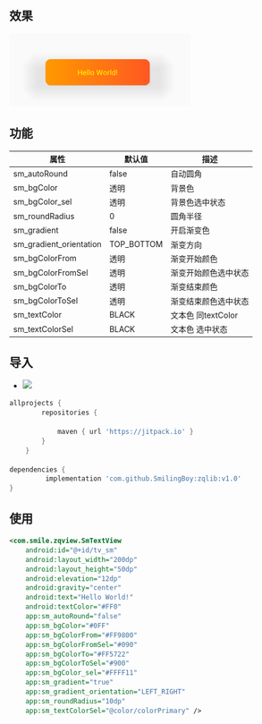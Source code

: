 ## 效果
![png1](./picture/1.png)

## 功能
  属性 | 默认值 | 描述   
-|-|-
sm_autoRound | false | 自动圆角
sm_bgColor | 透明 | 背景色
sm_bgColor_sel | 透明 | 背景色选中状态
sm_roundRadius | 0 | 圆角半径
sm_gradient | false | 开启渐变色
sm_gradient_orientation | TOP_BOTTOM | 渐变方向
sm_bgColorFrom | 透明 | 渐变开始颜色
sm_bgColorFromSel | 透明 | 渐变开始颜色选中状态
sm_bgColorTo | 透明 | 渐变结束颜色
sm_bgColorToSel | 透明 | 渐变结束颜色选中状态
sm_textColor | BLACK | 文本色 同textColor
sm_textColorSel | BLACK | 文本色 选中状态

## 导入
* [![](https://jitpack.io/v/SmilingBoy/zqlib.svg)](https://jitpack.io/#SmilingBoy/zqlib)
```groovy
allprojects {
		repositories {
		
			maven { url 'https://jitpack.io' }
		}
	}
	
dependencies {
    	 implementation 'com.github.SmilingBoy:zqlib:v1.0'
}

```

## 使用
```xml
<com.smile.zqview.SmTextView
    android:id="@+id/tv_sm"
    android:layout_width="200dp"
    android:layout_height="50dp"
    android:elevation="12dp"
    android:gravity="center"
    android:text="Hello World!"
    android:textColor="#FF0"
    app:sm_autoRound="false"
    app:sm_bgColor="#0FF"
    app:sm_bgColorFrom="#FF9800"
    app:sm_bgColorFromSel="#090"
    app:sm_bgColorTo="#FF5722"
    app:sm_bgColorToSel="#900"
    app:sm_bgColor_sel="#FFFF11"
    app:sm_gradient="true"
    app:sm_gradient_orientation="LEFT_RIGHT"
    app:sm_roundRadius="10dp"
    app:sm_textColorSel="@color/colorPrimary" />
```